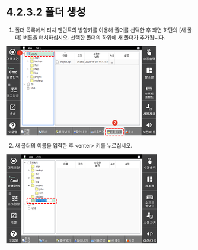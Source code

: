 ﻿# 4.2.3.2 폴더 생성

1.	폴더 목록에서 티치 펜던트의 방향키를 이용해 폴더를 선택한 후 화면 하단의 \[새 폴더\] 버튼을 터치하십시오. 선택한 폴더의 하위에 새 폴더가 추가됩니다.

![](../../../_assets/tp630/fld-create.png)

2.	새 폴더의 이름을 입력한 후 &lt;enter&gt; 키를 누르십시오.

![](../../../_assets/tp630/fld-create-rename.png)

